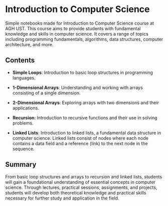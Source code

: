 # Introduction to Computer Science

Simple notebooks made for Introduction to Computer Science course at AGH UST. This course aims to provide students with fundamental knowledge and skills in computer science. It covers a range of topics including programming fundamentals, algorithms, data structures, computer architecture, and more.

## Contents

- **Simple Loops**: Introduction to basic loop structures in programming languages.

- **1-Dimensional Arrays**: Understanding and working with arrays consisting of a single dimension.
- **2-Dimensional Arrays**: Exploring arrays with two dimensions and their applications.
- **Recursion**: Introduction to recursive functions and their use in solving problems.
- **Linked Lists**: Introduction to linked lists, a fundamental data structure in computer science. Linked lists consist of nodes where each node contains a data field and a reference (link) to the next node in the sequence.

## Summary

From basic loop structures and arrays to recursion and linked lists, students will gain a foundational understanding of essential concepts in computer science. Through lectures, practical sessions, assignments, and projects, students will develop both theoretical knowledge and practical skills necessary for further study and application in the field.
